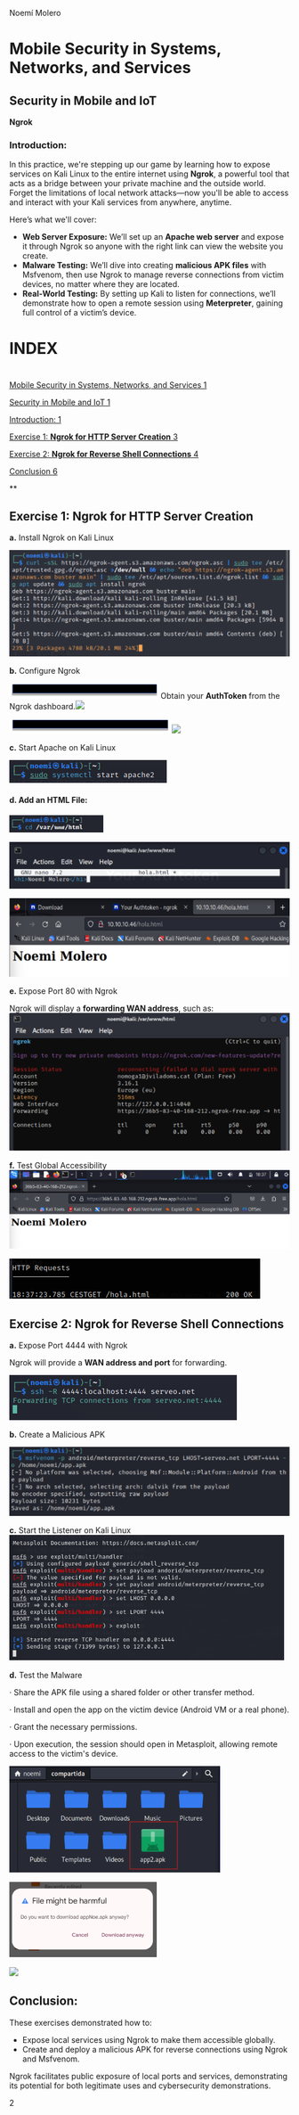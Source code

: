 ﻿
Noemí Molero


# <a name="_toc189561369"></a><a name="_toc189561584"></a><a name="_toc189563241"></a>**Mobile Security in Systems, Networks, and Services**
## <a name="_toc189563242"></a><a name="_toc189561370"></a><a name="_toc189561585"></a>**Security in Mobile and IoT** 
**Ngrok**


### <a name="_toc189563243"></a>**Introduction:**
In this practice, we're stepping up our game by learning how to expose services on Kali Linux to the entire internet using **Ngrok**, a powerful tool that acts as a bridge between your private machine and the outside world. Forget the limitations of local network attacks—now you'll be able to access and interact with your Kali services from anywhere, anytime.

Here’s what we'll cover:

- **Web Server Exposure:** We’ll set up an **Apache web server** and expose it through Ngrok so anyone with the right link can view the website you create.
- **Malware Testing:** We’ll dive into creating **malicious APK files** with Msfvenom, then use Ngrok to manage reverse connections from victim devices, no matter where they are located.
- **Real-World Testing:** By setting up Kali to listen for connections, we’ll demonstrate how to open a remote session using **Meterpreter**, gaining full control of a victim’s device.




# **INDEX**
#
[Mobile Security in Systems, Networks, and Services	1](#_toc189563241)

[Security in Mobile and IoT	1](#_toc189563242)

[Introduction:	1](#_toc189563243)

[Exercise 1: **Ngrok for HTTP Server Creation**	3](#_toc189563244)

[Exercise 2: **Ngrok for Reverse Shell Connections**	4](#_toc189563245)

[Conclusion	6](#_toc189563246)


**

##

## <a name="_toc189563244"></a>**Exercise 1: Ngrok for HTTP Server Creation**

**a.** Install Ngrok on Kali Linux 

![](img/SIM/Aspose.Words.e7c2cc65-4a28-40b2-abb3-0b4d861b2ff9.001.png)

**b.** Configure Ngrok

![](img/SIM/Aspose.Words.e7c2cc65-4a28-40b2-abb3-0b4d861b2ff9.002.png)Obtain your **AuthToken** from the Ngrok dashboard.![](Aspose.Words.e7c2cc65-4a28-40b2-abb3-0b4d861b2ff9.003.png)

![](img/SIM/Aspose.Words.e7c2cc65-4a28-40b2-abb3-0b4d861b2ff9.004.png)![](Aspose.Words.e7c2cc65-4a28-40b2-abb3-0b4d861b2ff9.005.png)

**c.** Start Apache on Kali Linux

![](img/SIM/Aspose.Words.e7c2cc65-4a28-40b2-abb3-0b4d861b2ff9.006.png)

#### **d.** Add an HTML File:
![](img/SIM/Aspose.Words.e7c2cc65-4a28-40b2-abb3-0b4d861b2ff9.007.png)

![](img/SIM/Aspose.Words.e7c2cc65-4a28-40b2-abb3-0b4d861b2ff9.008.png)

![](img/SIM/Aspose.Words.e7c2cc65-4a28-40b2-abb3-0b4d861b2ff9.009.png)





**e.** Expose Port 80 with Ngrok

Ngrok will display a **forwarding WAN address**, such as:![](img/SIM/Aspose.Words.e7c2cc65-4a28-40b2-abb3-0b4d861b2ff9.010.png)

**f.** Test Global Accessibility![](img/SIM/Aspose.Words.e7c2cc65-4a28-40b2-abb3-0b4d861b2ff9.011.png)

![](img/SIM/Aspose.Words.e7c2cc65-4a28-40b2-abb3-0b4d861b2ff9.012.png)

## <a name="_toc189563245"></a>**Exercise 2: Ngrok for Reverse Shell Connections**

**a.** Expose Port 4444 with Ngrok

Ngrok will provide a **WAN address and port** for forwarding.

![](img/SIM/Aspose.Words.e7c2cc65-4a28-40b2-abb3-0b4d861b2ff9.013.png)






**b.** Create a Malicious APK

![](img/SIM/Aspose.Words.e7c2cc65-4a28-40b2-abb3-0b4d861b2ff9.014.png)

**c.** Start the Listener on Kali Linux![](img/SIM/Aspose.Words.e7c2cc65-4a28-40b2-abb3-0b4d861b2ff9.015.png)

**d.** Test the Malware

·  Share the APK file using a shared folder or other transfer method.

·  Install and open the app on the victim device (Android VM or a real phone).

·  Grant the necessary permissions.

·  Upon execution, the session should open in Metasploit, allowing remote access to the victim's device.

![](img/SIM/Aspose.Words.e7c2cc65-4a28-40b2-abb3-0b4d861b2ff9.016.png)

![](img/SIM/Aspose.Words.e7c2cc65-4a28-40b2-abb3-0b4d861b2ff9.017.png)	





![](Aimg/SIM/spose.Words.e7c2cc65-4a28-40b2-abb3-0b4d861b2ff9.018.png)

## <a name="_toc189563246"></a>**Conclusion:**
These exercises demonstrated how to:

- Expose local services using Ngrok to make them accessible globally.
- Create and deploy a malicious APK for reverse connections using Ngrok and Msfvenom.

Ngrok facilitates public exposure of local ports and services, demonstrating its potential for both legitimate uses and cybersecurity demonstrations.

2

